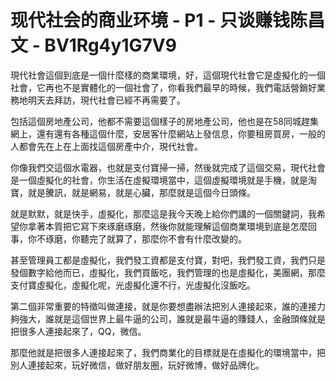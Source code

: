 # 现代社会的商业环境 - P1 - 只谈赚钱陈昌文 - BV1Rg4y1G7V9

現代社會這個到底是一個什麼樣的商業環境，好，這個現代社會它是虛擬化的一個社會，它再也不是實體化的一個社會了，你看我們最早的時候，我們電話營銷好業務地明天去拜訪，現代社會已經不再需要了。

包括這個房地產公司，他都不需要這個樣子的房地產公司，他也是在58同城趕集網上，還有還有各種這個什麼，安居客什麼網站上發信息，你要租房買房，一般的人都會先在上在上面找這個房產中介，現代社會。

你像我們交這個水電器，也就是支付寶掃一掃，然後就完成了這個交易，現代社會是一個虛擬化的社會，你生活在虛擬環境當中，這個虛擬環境就是手機，就是淘寶，就是騰訊，就是網易，就是心臟，那麼就是這個今日頭條。

就是默默，就是快手，虛擬化，那麼這是我今天晚上給你們講的一個關鍵詞，我希望你拿著本質把它寫下來琢磨琢磨，然後你就能理解這個商業環境到底是怎麼回事，你不琢磨，你聽完了就算了，那麼你不會有什麼改變的。

甚至管理員工都是虛擬化，我們發工資都是支付寶，對吧，我們發工資，我們只是發個數字給他而已，虛擬化，我們買飯吃，我們管理的也是虛擬化，美團網，那麼支付寶虛擬化，虛擬化呢，光虛擬化還不行，光虛擬化沒飯吃。

第二個非常重要的特徵叫做連接，就是你要想盡辦法把別人連接起來，誰的連接力夠強大，誰就是這個世界上最牛逼的公司，誰就是最牛逼的賺錢人，金融頭條就是把很多人連接起來了，QQ，微信。

那麼他就是把很多人連接起來了，我們商業化的目標就是在虛擬化的環境當中，把別人連接起來，玩好微信，做好朋友圈，玩好微博，做好品牌化。

